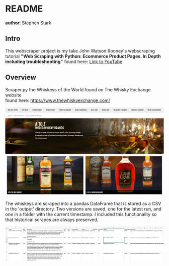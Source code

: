 # README
**author**: Stephen Stark

## Intro
This webscraper project is my take John Watson Rooney's webscraping tutorial **"Web Scraping with Python: 
Ecommerce Product Pages. In Depth including troubleshooting"** 
found here: [Link to YouTube](https://www.youtube.com/watch?v=nCuPv3tf2Hg&ab_channel=JohnWatsonRooney)

## Overview
Scraper.py the Whiskeys of the World found on The Whisky Exchange website \
found here: https://www.thewhiskyexchange.com/

<div align="center">
    <img src="/screenshots/whiskyexchange.jpg" title="Whiskyexchange.com" alt="Source site Whiskyexchange.com"></img> 
</div>

The whiskeys are scraped into a pandas DataFrame that is stored as a CSV in the 'output' directory. Two versions are 
saved, one for the latest run, and one in a folder with the current timestamp. I included this functionality so that 
historical scrapes are always preserved.

<div align="center">
    <img src="/screenshots/screen1.jpg" title="Sample Output" alt="Screenshot of the CSV output opened in excel to show 
the sample format."></img> 
</div>

